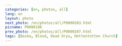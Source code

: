 ```yaml
---
categories: [en, photos, all]
lang: en
layout: photo
next_photo: /en/photos/all/P0000103.html
picname: P0000106
prev_photo: /en/photos/all/P0000107.html
tags: [Baska, Blood, Dead Oryx, Hottentotten Church]
---
```

